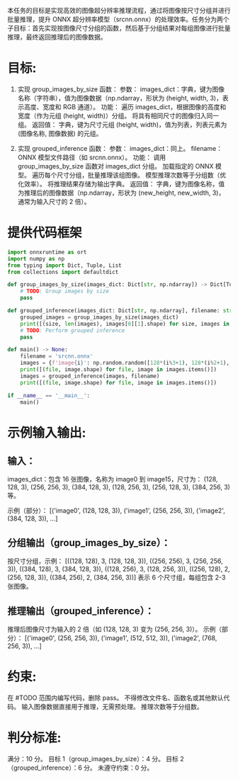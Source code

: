 本任务的目标是实现高效的图像超分辨率推理流程，通过将图像按尺寸分组并进行批量推理，提升 ONNX 超分辨率模型（srcnn.onnx）的处理效率。任务分为两个子目标：首先实现按图像尺寸分组的函数，然后基于分组结果对每组图像进行批量推理，最终返回推理后的图像数据。

# 目标:
1. 实现 group_images_by_size 函数：
参数：
images_dict：字典，键为图像名称（字符串），值为图像数据（np.ndarray，形状为 (height, width, 3)，表示高度、宽度和 RGB 通道）。
功能：
遍历 images_dict，根据图像的高度和宽度（作为元组 (height, width)）分组。
将具有相同尺寸的图像归入同一组。
返回值：
字典，键为尺寸元组 (height, width)，值为列表，列表元素为 (图像名称, 图像数据) 的元组。

2. 实现 grouped_inference 函数：
参数：
images_dict：同上。
filename：ONNX 模型文件路径（如 srcnn.onnx）。
功能：
调用 group_images_by_size 函数对 images_dict 分组。
加载指定的 ONNX 模型。
遍历每个尺寸分组，批量推理该组图像。
模型推理次数等于分组数（优化效率）。
将推理结果存储为输出字典。
返回值：
字典，键为图像名称，值为推理后的图像数据（np.ndarray，形状为 (new_height, new_width, 3)，通常为输入尺寸的 2 倍）。

# 提供代码框架
```python
import onnxruntime as ort
import numpy as np
from typing import Dict, Tuple, List
from collections import defaultdict

def group_images_by_size(images_dict: Dict[str, np.ndarray]) -> Dict[Tuple[int, int], List[Tuple[str, np.ndarray]]]:
    # TODO: Group images by size
    pass

def grouped_inference(images_dict: Dict[str, np.ndarray], filename: str) -> Dict[str, np.ndarray]:
    grouped_images = group_images_by_size(images_dict)
    print([(size, len(images), images[0][1].shape) for size, images in grouped_images.items()])
    # TODO: Perform grouped inference
    pass

def main() -> None:
    filename = 'srcnn.onnx'
    images = {f'image{i}': np.random.random([128*(i%3+1), 128*(i%2+1), 3]).astype(np.float32) for i in range(16)}
    print([(file, image.shape) for file, image in images.items()])
    images = grouped_inference(images, filename)
    print([(file, image.shape) for file, image in images.items()])

if __name__ == '__main__':
    main()
```

# 示例输入输出:
## 输入：
images_dict：包含 16 张图像，名称为 image0 到 image15，尺寸为：
(128, 128, 3), (256, 256, 3), (384, 128, 3), (128, 256, 3), (256, 128, 3), (384, 256, 3) 等。

示例（部分）：
[('image0', (128, 128, 3)), ('image1', (256, 256, 3)), ('image2', (384, 128, 3)), ...]

## 分组输出（group_images_by_size）：

按尺寸分组，示例：
[((128, 128), 3, (128, 128, 3)), ((256, 256), 3, (256, 256, 3)), ((384, 128), 3, (384, 128, 3)),
 ((128, 256), 3, (128, 256, 3)), ((256, 128), 2, (256, 128, 3)), ((384, 256), 2, (384, 256, 3))]
表示 6 个尺寸组，每组包含 2-3 张图像。

## 推理输出（grouped_inference）：
推理后图像尺寸为输入的 2 倍（如 (128, 128, 3) 变为 (256, 256, 3)）。
示例（部分）：
[('image0', (256, 256, 3)), ('image1', (512, 512, 3)), ('image2', (768, 256, 3)), ...]


# 约束:
在 #TODO 范围内编写代码，删除 pass。
不得修改文件名、函数名或其他默认代码。
输入图像数据直接用于推理，无需预处理。
推理次数等于分组数。

# 判分标准:
满分：10 分。
目标 1（group_images_by_size）：4 分。
目标 2（grouped_inference）：6 分。
未遵守约束：0 分。